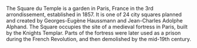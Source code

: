 The Square du Temple is a garden in Paris, France in the 3rd arrondissement, established in 1857. It is one of 24 city squares planned and created by Georges-Eugène Haussmann and Jean-Charles Adolphe Alphand. The Square occupies the site of a medieval fortress in Paris, built by the Knights Templar. Parts of the fortress were later used as a prison during the French Revolution, and then demolished by the mid-19th century.
